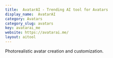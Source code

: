 ```yaml
---
title:  AvatarAI - Trending AI tool for Avatars
display_name:  AvatarAI
category: Avatars
category_slug: avatars
key: avatarai_me
website: https://avatarai.me/
layout: aitool
---
```


Photorealistic avatar creation and customization.
